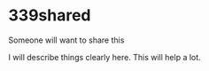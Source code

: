 # 339shared
Someone will want to share this

I will describe things clearly here.
This will help a lot.
